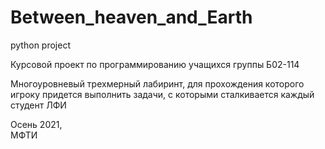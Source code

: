 # Between_heaven_and_Earth
python project

Курсовой проект по программированию учащихся группы Б02-114

Многоуровневый трехмерный лабиринт, для прохождения которого игроку придется выполнить задачи, с которыми сталкивается каждый студент ЛФИ

Осень 2021,\
МФТИ